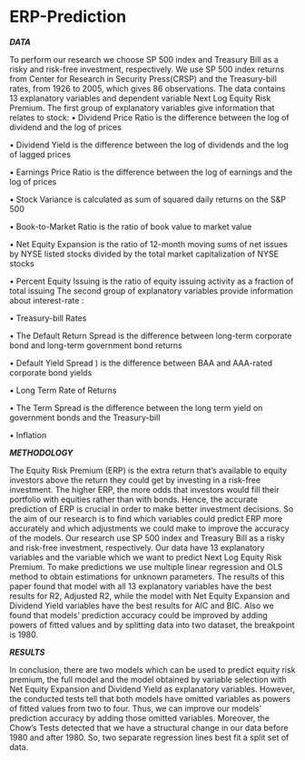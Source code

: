 # ERP-Prediction

***DATA***

To perform our research we choose SP 500 index and Treasury Bill as a risky and risk-free investment,
respectively. We use SP 500 index returns from Center for Research in Security Press(CRSP) and the
Treasury-bill rates, from 1926 to 2005, which gives 86 observations. The data contains 13 explanatory
variables and dependent variable Next Log Equity Risk Premium.
The first group of explanatory variables give information that relates to stock:
• Dividend Price Ratio is the difference between the log of dividend and the log of prices

• Dividend Yield is the difference between the log of dividends and the log of lagged prices

• Earnings Price Ratio is the difference between the log of earnings and the log of prices

• Stock Variance is calculated as sum of squared daily returns on the S&P 500

• Book-to-Market Ratio is the ratio of book value to market value

• Net Equity Expansion is the ratio of 12-month moving sums of net issues by NYSE listed stocks
divided by the total market capitalization of NYSE stocks

• Percent Equity Issuing is the ratio of equity issuing activity as a fraction of total issuing
The second group of explanatory variables provide information about interest-rate :

• Treasury-bill Rates

• The Default Return Spread is the difference between long-term corporate bond and long-term government
bond returns

• Default Yield Spread ) is the difference between BAA and AAA-rated corporate bond yields

• Long Term Rate of Returns

• The Term Spread is the difference between the long term yield on government bonds and the
Treasury-bill

• Inflation

***METHODOLOGY***

The Equity Risk Premium (ERP) is the extra return that’s available to equity investors above the return
they could get by investing in a risk-free investment. The higher ERP, the more odds that investors
would fill their portfolio with equities rather than with bonds. Hence, the accurate prediction of ERP is
crucial in order to make better investment decisions. So the aim of our research is to find which variables
could predict ERP more accurately and which adjustments we could make to improve the accuracy of
the models.
Our research use SP 500 index and Treasury Bill as a risky and risk-free investment, respectively.
Our data have 13 explanatory variables and the variable which we want to predict Next Log Equity Risk
Premium. To make predictions we use multiple linear regression and OLS method to obtain estimations
for unknown parameters.
The results of this paper found that model with all 13 explanatory variables have the best results for
R2, Adjusted R2, while the model with Net Equity Expansion and Dividend Yield variables have the best
results for AIC and BIC. Also we found that models’ prediction accuracy could be improved by adding
powers of fitted values and by splitting data into two dataset, the breakpoint is 1980.

***RESULTS***

In conclusion, there are two models which can be used to predict equity risk premium, the full model and
the model obtained by variable selection with Net Equity Expansion and Dividend Yield as explanatory
variables. However, the conducted tests tell that both models have omitted variables as powers
of fitted values from two to four. Thus, we can improve our models’ prediction accuracy by adding those
omitted variables.
Moreover, the Chow’s Tests detected that we have a structural change in our data before 1980 and
after 1980. So, two separate regression lines best fit a split set of data.
